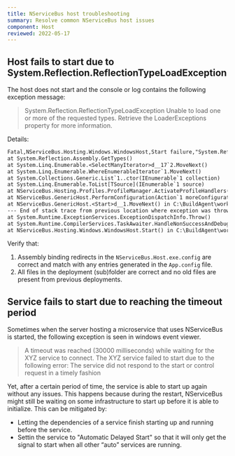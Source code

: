```yaml
---
title: NServiceBus host troubleshooting
summary: Resolve common NServiceBus host issues
component: Host
reviewed: 2022-05-17
---
```


## Host fails to start due to System.Reflection.ReflectionTypeLoadException

The host does not start and the console or log contains the following exception message:

> System.Reflection.ReflectionTypeLoadException Unable to load one or more of the requested types. Retrieve the LoaderExceptions property for more information.

Details:

```txt
Fatal,NServiceBus.Hosting.Windows.WindowsHost,Start failure,"System.Reflection.ReflectionTypeLoadException Unable to load one or more of the requested types. Retrieve the LoaderExceptions property for more information. at System.Reflection.RuntimeModule.GetTypes(RuntimeModule module)
at System.Reflection.Assembly.GetTypes()
at System.Linq.Enumerable.<SelectManyIterator>d__17`2.MoveNext()
at System.Linq.Enumerable.WhereEnumerableIterator`1.MoveNext()
at System.Collections.Generic.List`1..ctor(IEnumerable`1 collection)
at System.Linq.Enumerable.ToList[TSource](IEnumerable`1 source)
at NServiceBus.Hosting.Profiles.ProfileManager.ActivateProfileHandlers(EndpointConfiguration config) in C:\BuildAgent\work\3fdd02ec65f005b\src\NServiceBus.Hosting.Windows\Profiles\ProfileManager.cs:line 104
at NServiceBus.GenericHost.PerformConfiguration(Action`1 moreConfiguration) in C:\BuildAgent\work\3fdd02ec65f005b\src\NServiceBus.Hosting.Windows\GenericHost.cs:line 82
at NServiceBus.GenericHost.<Start>d__1.MoveNext() in C:\BuildAgent\work\3fdd02ec65f005b\src\NServiceBus.Hosting.Windows\GenericHost.cs:line 53
--- End of stack trace from previous location where exception was thrown ---
at System.Runtime.ExceptionServices.ExceptionDispatchInfo.Throw()
at System.Runtime.CompilerServices.TaskAwaiter.HandleNonSuccessAndDebuggerNotification(Task task)
at NServiceBus.Hosting.Windows.WindowsHost.Start() in C:\BuildAgent\work\3fdd02ec65f005b\src\NServiceBus.Hosting.Windows\WindowsHost.cs:line 32
```

Verify that:

1. Assembly binding redirects in the `NServiceBus.Host.exe.config` are correct and match with any entries generated in the `App.config` file.
2. All files in the deployment (sub)folder are correct and no old files are present from previous deployments.

## Service fails to start due to reaching the timeout period

Sometimes when the server hosting a microservice that uses NServiceBus is started, the following exception is seen in windows event viewer.
> A timeout was reached (30000 milliseconds) while waiting for the XYZ service to connect.
> The XYZ service failed to start due to the following error:
> The service did not respond to the start or control request in a timely fashion

Yet, after a certain period of time, the service is able to start up again without any issues. This happens because during the restart, NServiceBus might still be waiting on some infrastructure to start up before it is able to initialize. This can be mitigated by:

- Letting the dependencies of a service finish starting up and running before the service.
- Settin the service to  "Automatic Delayed Start" so that it will only get the signal to start when all other “auto” services are running. 
